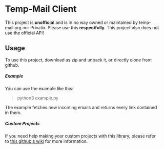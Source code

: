 # Temp-Mail Client
This project is **unofficial** and is in no way owned or maintained by temp-mail.org nor Privatix. Please use this **respectfully**. This project also does not use the official API!

## Usage
To use this project, download as zip and unpack it, or directly clone from github.

##### Example
You can use the example like this:
> python3 example.py

The example fetches new incoming emails and returns every link contained in them.

##### Custom Projects
If you need help making your custom projects with this library, please refer to [this github's wiki](https://github.com/KMikeeU/temp_mail/wiki) for more information.
